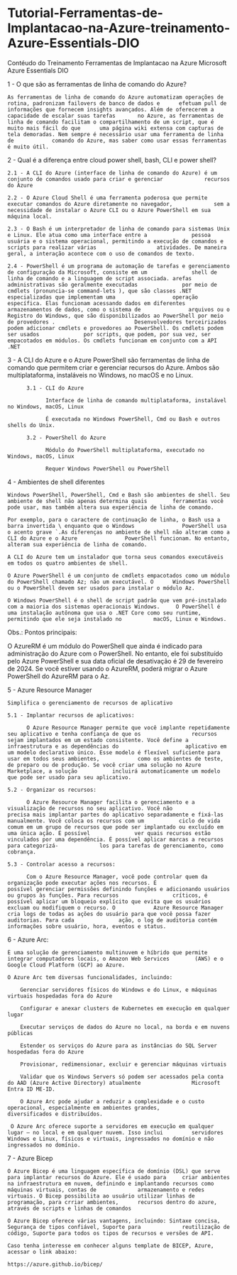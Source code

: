 # Tutorial-Ferramentas-de-Implantacao-na-Azure-treinamento-Azure-Essentials-DIO
Contéudo do Treinamento Ferramentas de Implantacao na Azure Microsoft Azure Essentials DIO 

1 - O que são as ferramentas de linha de comando do Azure?
    
    As ferramentas de linha de comando do Azure automatizam operações de rotina, padronizam failovers de banco de dados e      efetuam pull de informações que fornecem insights avançados. Além de oferecerem a capacidade de escalar suas tarefas       no Azure, as ferramentas de linha de comando facilitam o compartilhamento de um script, que é muito mais fácil do que      uma página wiki extensa com capturas de tela demoradas. Nem sempre é necessário usar uma ferramenta de linha de            comando do Azure, mas saber como usar essas ferramentas é muito útil.

2 - Qual é a diferença entre cloud power shell, bash, CLI e power shell?

    2.1 - A CLI do Azure (interface de linha de comando do Azure) é um conjunto de comandos usado para criar e gerenciar             recursos do Azure

    2.2 - O Azure Cloud Shell é uma ferramenta poderosa que permite executar comandos do Azure diretamente no navegador,             sem a necessidade de instalar o Azure CLI ou o Azure PowerShell em sua máquina local.

    2.3 - O Bash é um interpretador de linha de comando para sistemas Unix e Linux. Ele atua como uma interface entre a              pessoa usuária e o sistema operacional, permitindo a execução de comandos e scripts para realizar várias                   atividades. De maneira geral, a interação acontece com o uso de comandos de texto.

    2.4 - PowerShell é um programa de automação de tarefas e gerenciamento de configuração da Microsoft, consiste em um              shell de linha de comando e a linguagem de script associada. arefas administrativas são geralmente executadas              por meio de cmdlets (pronuncia-se command-lets ), que são classes .NET especializadas que implementam uma                  operação específica. Elas funcionam acessando dados em diferentes armazenamentos de dados, como o sistema de               arquivos ou o Registro do Windows, que são disponibilizados ao PowerShell por meio de provedores .                         Desenvolvedores terceirizados podem adicionar cmdlets e provedores ao PowerShell. Os cmdlets podem ser usados ​​             por scripts, que podem, por sua vez, ser empacotados em módulos. Os cmdlets funcionam em conjunto com a API .NET    

3 - A CLI do Azure e o Azure PowerShell são ferramentas de linha de comando que permitem criar e gerenciar recursos do         Azure. Ambos são multiplataforma, instaláveis no Windows, no macOS e no Linux.

          3.1 - CLI do Azure

                Interface de linha de comando multiplataforma, instalável no Windows, macOS, Linux

                É executada no Windows PowerShell, Cmd ou Bash e outros shells do Unix.

          3.2 - PowerShell do Azure

                Módulo do PowerShell multiplataforma, executado no Windows, macOS, Linux

                Requer Windows PowerShell ou PowerShell    

4 - Ambientes de shell diferentes

    Windows PowerShell, PowerShell, Cmd e Bash são ambientes de shell. Seu ambiente de shell não apenas determina quais        ferramentas você pode usar, mas também altera sua experiência de linha de comando.

    Por exemplo, para o caractere de continuação de linha, o Bash usa a barra invertida \ enquanto que o Windows               PowerShell usa o acento grave `.As diferenças no ambiente de shell não alteram como a CLI do Azure e o Azure               PowerShell funcionam. No entanto, alteram sua experiência de linha de comando.

    A CLI do Azure tem um instalador que torna seus comandos executáveis em todos os quatro ambientes de shell.

    O Azure PowerShell é um conjunto de cmdlets empacotados como um módulo do PowerShell chamado Az; não um executável. O      Windows PowerShell ou o PowerShell devem ser usados para instalar o módulo Az.

    O Windows PowerShell é o shell de script padrão que vem pré-instalado com a maioria dos sistemas operacionais Windows.     O PowerShell é uma instalação autônoma que usa o .NET Core como seu runtime, permitindo que ele seja instalado no          macOS, Linux e Windows.

Obs.: Pontos principais:

O AzureRM é um módulo do PowerShell que ainda é indicado para administração do Azure com o PowerShell. No entanto, ele foi substituído pelo Azure PowerShell e sua data oficial de desativação é 29 de fevereiro de 2024.
Se você estiver usando o AzureRM, poderá migrar o Azure PowerShell do AzureRM para o Az.

5 - Azure Resource Manager 

    Simplifica o gerenciamento de recursos de aplicativo

    5.1 - Implantar recursos de aplicativos:

          O Azure Resource Manager permite que você implante repetidamente seu aplicativo e tenha confiança de que os                recursos sejam implantados em um estado consistente. Você define a infraestrutura e as dependências do                     aplicativo em um modelo declarativo único. Esse modelo é flexível suficiente para usar em todos seus ambientes,            como os ambientes de teste, de preparo ou de produção. Se você criar uma solução no Azure Marketplace, a solução           incluirá automaticamente um modelo que pode ser usado para seu aplicativo.

    5.2 - Organizar os recursos:

          O Azure Resource Manager facilita o gerenciamento e a visualização de recursos no seu aplicativo. Você não                 precisa mais implantar partes do aplicativo separadamente e fixá-las manualmente. Você coloca os recursos com um           ciclo de vida comum em um grupo de recursos que pode ser implantado ou excluído em uma única ação. É possível              ver quais recursos estão vinculados por uma dependência. É possível aplicar marcas a recursos para categorizá-             los para tarefas de gerenciamento, como cobrança.

    5.3 - Controlar acesso a recursos:
    
          Com o Azure Resource Manager, você pode controlar quem da organização pode executar ações nos recursos. É                  possível gerenciar permissões definindo funções e adicionando usuários ou grupos às funções. Para recursos                 críticos, é possível aplicar um bloqueio explícito que evita que os usuários excluam ou modifiquem o recurso. O            Azure Resource Manager cria logs de todas as ações do usuário para que você possa fazer auditorias. Para cada              ação, o log de auditoria contém informações sobre usuário, hora, eventos e status.  

6 - Azure Arc:

    É uma solução de gerenciamento multinuvem e híbrido que permite integrar computadores locais, o Amazon Web Services        (AWS) e o Google Cloud Platform (GCP) ao Azure. 

    O Azure Arc tem diversas funcionalidades, incluindo: 

        Gerenciar servidores físicos do Windows e do Linux, e máquinas virtuais hospedadas fora do Azure 

        Configurar e anexar clusters de Kubernetes em execução em qualquer lugar 
        
        Executar serviços de dados do Azure no local, na borda e em nuvens públicas 
        
        Estender os serviços do Azure para as instâncias do SQL Server hospedadas fora do Azure 
        
        Provisionar, redimensionar, excluir e gerenciar máquinas virtuais 
        
        Validar que os Windows Servers só podem ser acessados pela conta do AAD (Azure Active Directory) atualmente                Microsoft Entra ID ME-ID. 
        
        O Azure Arc pode ajudar a reduzir a complexidade e o custo operacional, especialmente em ambientes grandes,                diversificados e distribuídos.

     O Azure Arc oferece suporte a servidores em execução em qualquer lugar — no local e em qualquer nuvem. Isso inclui         servidores Windows e Linux, físicos e virtuais, ingressados no domínio e não ingressados no domínio.

7 - Azure Bicep

    O Azure Bicep é uma linguagem específica de domínio (DSL) que serve para implantar recursos do Azure. Ele é usado para     criar ambientes na infraestrutura em nuvem, definindo e implantando recursos como máquinas virtuais, contas de             armazenamento e redes virtuais. O Bicep possibilita ao usuário utilizar linhas de programação, para crriar ambientes,      recursos dentro do azure, através de scripts e linhas de comandos 
    
    O Azure Bicep oferece várias vantagens, incluindo: Sintaxe concisa, Segurança de tipos confiável, Suporte para             reutilização de código, Suporte para todos os tipos de recursos e versões de API.

    Caso tenha interesse em conhecer alguns template de BICEP, Azure, acessar o link abaixo:
    
    https://azure.github.io/bicep/
    
    



